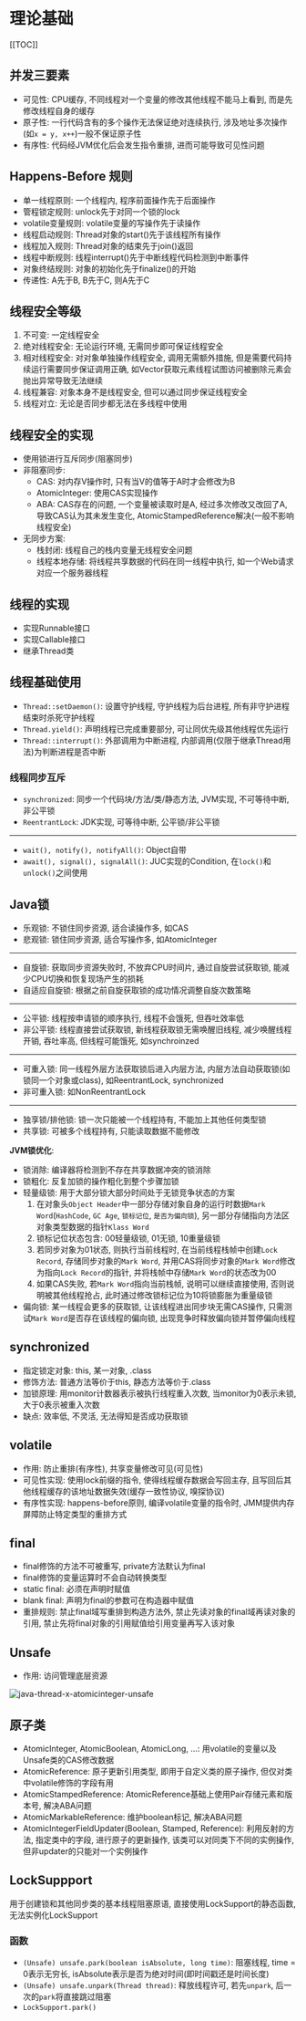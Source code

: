 # 理论基础

[[TOC]]

## 并发三要素

- 可见性: CPU缓存, 不同线程对一个变量的修改其他线程不能马上看到, 而是先修改线程自身的缓存
- 原子性: 一行代码含有的多个操作无法保证绝对连续执行, 涉及地址多次操作(如`x = y, x++`)一般不保证原子性
- 有序性: 代码经JVM优化后会发生指令重排, 进而可能导致可见性问题

## Happens-Before 规则

- 单一线程原则: 一个线程内, 程序前面操作先于后面操作
- 管程锁定规则: unlock先于对同一个锁的lock
- volatile变量规则: volatile变量的写操作先于读操作
- 线程启动规则: Thread对象的start()先于该线程所有操作
- 线程加入规则: Thread对象的结束先于join()返回
- 线程中断规则: 线程interrupt()先于中断线程代码检测到中断事件
- 对象终结规则: 对象的初始化先于finalize()的开始
- 传递性: A先于B, B先于C, 则A先于C

## 线程安全等级

1. 不可变: 一定线程安全
2. 绝对线程安全: 无论运行环境, 无需同步即可保证线程安全
3. 相对线程安全: 对对象单独操作线程安全, 调用无需额外措施, 但是需要代码持续运行需要同步保证调用正确, 如Vector获取元素线程试图访问被删除元素会抛出异常导致无法继续
4. 线程兼容: 对象本身不是线程安全, 但可以通过同步保证线程安全
5. 线程对立: 无论是否同步都无法在多线程中使用

## 线程安全的实现

- 使用锁进行互斥同步(阻塞同步)
- 非阻塞同步:
  - CAS: 对内存V操作时, 只有当V的值等于A时才会修改为B
  - AtomicInteger: 使用CAS实现操作
  - ABA: CAS存在的问题, 一个变量被读取时是A, 经过多次修改又改回了A, 导致CAS认为其未发生变化, AtomicStampedReference解决(一般不影响线程安全)
- 无同步方案:
  - 栈封闭: 线程自己的栈内变量无线程安全问题
  - 线程本地存储: 将线程共享数据的代码在同一线程中执行, 如一个Web请求对应一个服务器线程

## 线程的实现

- 实现Runnable接口
- 实现Callable接口
- 继承Thread类

## 线程基础使用

- `Thread::setDaemon()`: 设置守护线程, 守护线程为后台进程, 所有非守护进程结束时杀死守护线程
- `Thread.yield()`: 声明线程已完成重要部分, 可让同优先级其他线程优先运行
- `Thread::interrupt()`: 外部调用为中断进程, 内部调用(仅限于继承Thread用法)为判断进程是否中断

### 线程同步互斥

- `synchronized`: 同步一个代码块/方法/类/静态方法, JVM实现, 不可等待中断, 非公平锁
- `ReentrantLock`: JDK实现, 可等待中断, 公平锁/非公平锁

---

- `wait(), notify(), notifyAll()`: Object自带
- `await(), signal(), signalAll()`: JUC实现的Condition, 在`lock()`和`unlock()`之间使用

## Java锁

- 乐观锁: 不锁住同步资源, 适合读操作多, 如CAS
- 悲观锁: 锁住同步资源, 适合写操作多, 如AtomicInteger

---

- 自旋锁: 获取同步资源失败时, 不放弃CPU时间片, 通过自旋尝试获取锁, 能减少CPU切换和恢复现场产生的损耗
- 自适应自旋锁: 根据之前自旋获取锁的成功情况调整自旋次数策略

---

- 公平锁: 线程按申请锁的顺序执行, 线程不会饿死, 但吞吐效率低
- 非公平锁: 线程直接尝试获取锁, 新线程获取锁无需唤醒旧线程, 减少唤醒线程开销, 吞吐率高, 但线程可能饿死, 如synchroinzed

---

- 可重入锁: 同一线程外层方法获取锁后进入内层方法, 内层方法自动获取锁(如锁同一个对象或class), 如ReentrantLock, synchronized
- 非可重入锁: 如NonReentrantLock

---

- 独享锁/排他锁: 锁一次只能被一个线程持有, 不能加上其他任何类型锁
- 共享锁: 可被多个线程持有, 只能读取数据不能修改

**JVM锁优化**:

- 锁消除: 编译器将检测到不存在共享数据冲突的锁消除
- 锁粗化: 反复加锁的操作粗化到整个步骤加锁
- 轻量级锁: 用于大部分锁大部分时间处于无锁竞争状态的方案
  1. 在对象头`Object Header`中一部分存储对象自身的运行时数据`Mark Word`(`HashCode`, `GC Age`, `锁标记位`, `是否为偏向锁`), 另一部分存储指向方法区对象类型数据的指针`Klass Word`
  2. 锁标记位状态包含: 00轻量级锁, 01无锁, 10重量级锁
  3. 若同步对象为01状态, 则执行当前线程时, 在当前线程栈帧中创建`Lock Record`, 存储同步对象的`Mark Word`, 并用CAS将同步对象的`Mark Word`修改为指向`Lock Record`的指针, 并将栈帧中存储`Mark Word`的状态改为00
  4. 如果CAS失败, 若`Mark Word`指向当前栈帧, 说明可以继续直接使用, 否则说明被其他线程抢占, 此时通过修改锁标记位为10将锁膨胀为重量级锁
- 偏向锁: 某一线程会更多的获取锁, 让该线程进出同步块无需CAS操作, 只需测试`Mark Word`是否存在该线程的偏向锁, 出现竞争时释放偏向锁并暂停偏向线程

## synchronized

- 指定锁定对象: this, 某一对象, .class
- 修饰方法: 普通方法等价于this, 静态方法等价于.class
- 加锁原理: 用monitor计数器表示被执行线程重入次数, 当monitor为0表示未锁, 大于0表示被重入次数
- 缺点: 效率低, 不灵活, 无法得知是否成功获取锁

## volatile

- 作用: 防止重排(有序性), 共享变量修改可见(可见性)
- 可见性实现: 使用lock前缀的指令, 使得线程缓存数据会写回主存, 且写回后其他线程缓存的该地址数据失效(缓存一致性协议, 嗅探协议)
- 有序性实现: happens-before原则, 编译volatile变量的指令时, JMM提供内存屏障防止特定类型的重排方式

## final

- final修饰的方法不可被重写, private方法默认为final
- final修饰的变量运算时不会自动转换类型
- static final: 必须在声明时赋值
- blank final: 声明为final的参数可在构造器中赋值
- 重排规则: 禁止final域写重排到构造方法外, 禁止先读对象的final域再读对象的引用, 禁止先将final对象的引用赋值给引用变量再写入该对象

## Unsafe

- 作用: 访问管理底层资源

![java-thread-x-atomicinteger-unsafe](/java/java-thread-x-atomicinteger-unsafe.png)

## 原子类

- AtomicInteger, AtomicBoolean, AtomicLong, ...: 用volatile的变量以及Unsafe类的CAS修改数据
- AtomicReference: 原子更新引用类型, 即用于自定义类的原子操作, 但仅对类中volatile修饰的字段有用
- AtomicStampedReference: AtomicReference基础上使用Pair存储元素和版本号, 解决ABA问题
- AtomicMarkableReference: 维护boolean标记, 解决ABA问题
- AtomicIntegerFieldUpdater(Boolean, Stamped, Reference): 利用反射的方法, 指定类中的字段, 进行原子的更新操作, 该类可以对同类下不同的实例操作, 但非updater的只能对一个实例操作

## LockSuppport

用于创建锁和其他同步类的基本线程阻塞原语, 直接使用LockSupport的静态函数, 无法实例化LockSupport

### 函数

- `(Unsafe) unsafe.park(boolean isAbsolute, long time)`: 阻塞线程, time = 0表示无穷长, isAbsolute表示是否为绝对时间(即时间戳还是时间长度)
- `(Unsafe) unsafe.unpark(Thread thread)`: 释放线程许可, 若先`unpark`, 后一次的`park`将直接跳过阻塞
- `LockSupport.park()`